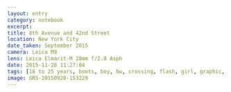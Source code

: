 ```yaml
--- 
layout: entry
category: notebook
excerpt:
title: 8th Avenue and 42nd Street
location: New York City
date_taken: September 2015
camera: Leica M9
lens: Leica Elmarit-M 28mm f/2.8 Asph
date: 2015-11-28 11:27:04
tags: [18 to 25 years, boots, boy, bw, crossing, flash, girl, graphic, shades, shorts, skull, sunglasses]
image: GRS-20150920-153229
---
```

